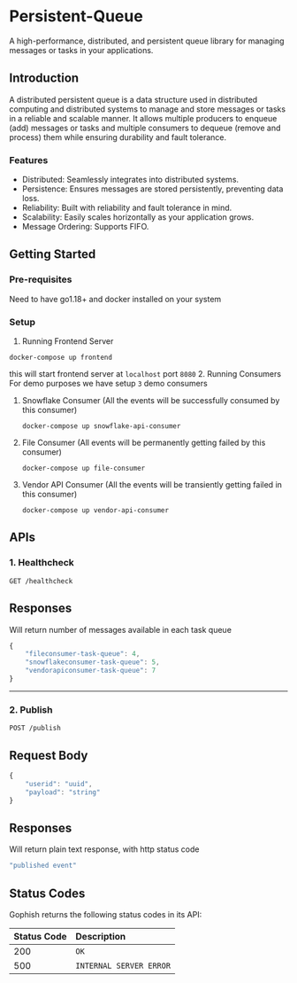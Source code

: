 # Persistent-Queue
A high-performance, distributed, and persistent queue library for managing messages or tasks in your applications.
 

## Introduction
A distributed persistent queue is a data structure used in distributed computing and distributed systems to manage and store messages or tasks in a reliable and scalable manner. It allows multiple producers to enqueue (add) messages or tasks and multiple consumers to dequeue (remove and process) them while ensuring durability and fault tolerance.

### Features
- Distributed: Seamlessly integrates into distributed systems.
- Persistence: Ensures messages are stored persistently, preventing data loss.
- Reliability: Built with reliability and fault tolerance in mind.
- Scalability: Easily scales horizontally as your application grows.
- Message Ordering: Supports FIFO.

## Getting Started


### Pre-requisites
Need to have go1.18+ and docker installed on your system

### Setup
1. Running Frontend Server
```shell
docker-compose up frontend
```
this will start frontend server at `localhost` port `8080`
2. Running Consumers
For demo purposes we have setup `3` demo consumers
   1. Snowflake Consumer (All the events will be successfully consumed by this consumer)
        ```shell
        docker-compose up snowflake-api-consumer
      ```
   2. File Consumer (All events will be permanently getting failed by this consumer)
      ```shell
      docker-compose up file-consumer
      ```
   3. Vendor API Consumer (All the events will be transiently getting failed in this consumer)
        ```shell
        docker-compose up vendor-api-consumer
        ```
## APIs 


### 1. Healthcheck
```http
GET /healthcheck
```

## Responses

Will return number of messages available in each task queue

```javascript
{
    "fileconsumer-task-queue": 4, 
    "snowflakeconsumer-task-queue": 5,
    "vendorapiconsumer-task-queue": 7
}
```
---

### 2. Publish

```http
POST /publish
```

## Request Body
```javascript
{
    "userid": "uuid",
    "payload": "string"
}
```

## Responses

Will return plain text response, with http status code 
```javascript
"published event"
```

## Status Codes

Gophish returns the following status codes in its API:

| Status Code | Description |
| :--- | :--- |
| 200 | `OK` |
| 500 | `INTERNAL SERVER ERROR` |

